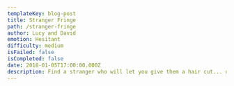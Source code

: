 ```yaml
---
templateKey: blog-post
title: Stranger Fringe
path: /stranger-fringe
author: Lucy and David
emotion: Hesitant
difficulty: medium
isFailed: false 
isCompleted: false
date: 2018-01-05T17:00:00.000Z
description: Find a stranger who will let you give them a hair cut... do it!
---
```


